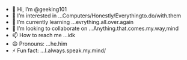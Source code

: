 - 👋 Hi, I’m @geeking101
- 👀 I’m interested in ...Computers/Honestly/Everythingto.do/with.them
- 🌱 I’m currently learning ...evrything.all.over.again
- 💞️ I’m looking to collaborate on ...Anything.that.comes.my.way,mind
- 📫 How to reach me ...idk
- 😄 Pronouns: ...he.him
- ⚡ Fun fact: ...I.always.speak.my.mind/

<!---
geeking101/geeking101 is a ✨ special ✨ repository because its `README.md` (this file) appears on your GitHub profile.
You can click the Preview link to take a look at your changes.
--->
